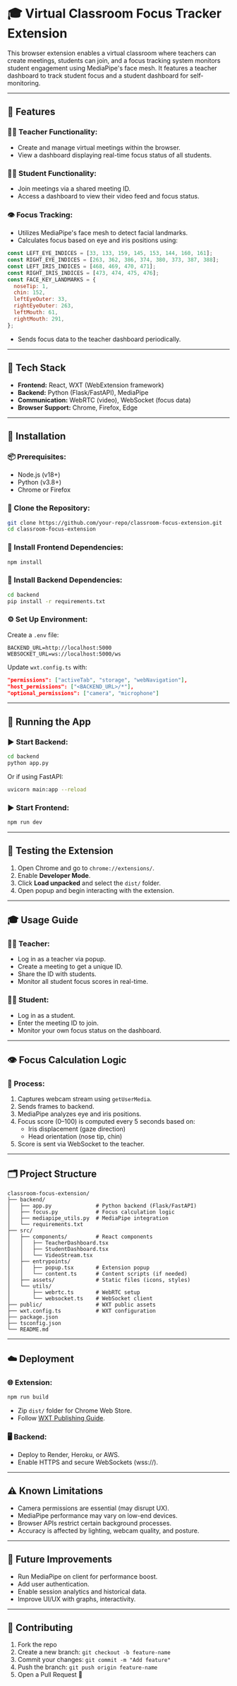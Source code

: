 # 🎓 Virtual Classroom Focus Tracker Extension

This browser extension enables a virtual classroom where teachers can create meetings, students can join, and a focus tracking system monitors student engagement using MediaPipe's face mesh. It features a teacher dashboard to track student focus and a student dashboard for self-monitoring.

---

## 🧰 Features

### 👩‍🏫 Teacher Functionality:
- Create and manage virtual meetings within the browser.
- View a dashboard displaying real-time focus status of all students.

### 🧑‍🎓 Student Functionality:
- Join meetings via a shared meeting ID.
- Access a dashboard to view their video feed and focus status.

### 👁️ Focus Tracking:
- Utilizes MediaPipe's face mesh to detect facial landmarks.
- Calculates focus based on eye and iris positions using:

```javascript
const LEFT_EYE_INDICES = [33, 133, 159, 145, 153, 144, 160, 161];
const RIGHT_EYE_INDICES = [263, 362, 386, 374, 380, 373, 387, 388];
const LEFT_IRIS_INDICES = [468, 469, 470, 471];
const RIGHT_IRIS_INDICES = [473, 474, 475, 476];
const FACE_KEY_LANDMARKS = {
  noseTip: 1,
  chin: 152,
  leftEyeOuter: 33,
  rightEyeOuter: 263,
  leftMouth: 61,
  rightMouth: 291,
};
```
- Sends focus data to the teacher dashboard periodically.

---

## 🧱 Tech Stack
- **Frontend:** React, WXT (WebExtension framework)
- **Backend:** Python (Flask/FastAPI), MediaPipe
- **Communication:** WebRTC (video), WebSocket (focus data)
- **Browser Support:** Chrome, Firefox, Edge

---

## 🔧 Installation

### 📦 Prerequisites:
- Node.js (v18+)
- Python (v3.8+)
- Chrome or Firefox

### 📂 Clone the Repository:
```bash
git clone https://github.com/your-repo/classroom-focus-extension.git
cd classroom-focus-extension
```

### 📁 Install Frontend Dependencies:
```bash
npm install
```

### 🐍 Install Backend Dependencies:
```bash
cd backend
pip install -r requirements.txt
```

### ⚙️ Set Up Environment:
Create a `.env` file:
```
BACKEND_URL=http://localhost:5000
WEBSOCKET_URL=ws://localhost:5000/ws
```

Update `wxt.config.ts` with:
```json
"permissions": ["activeTab", "storage", "webNavigation"],
"host_permissions": ["<BACKEND_URL>/*"],
"optional_permissions": ["camera", "microphone"]
```

---

## 🚀 Running the App

### ▶️ Start Backend:
```bash
cd backend
python app.py
```
Or if using FastAPI:
```bash
uvicorn main:app --reload
```

### ▶️ Start Frontend:
```bash
npm run dev
```

---

## 🧪 Testing the Extension

1. Open Chrome and go to `chrome://extensions/`.
2. Enable **Developer Mode**.
3. Click **Load unpacked** and select the `dist/` folder.
4. Open popup and begin interacting with the extension.

---

## 🎓 Usage Guide

### 👩‍🏫 Teacher:
- Log in as a teacher via popup.
- Create a meeting to get a unique ID.
- Share the ID with students.
- Monitor all student focus scores in real-time.

### 🧑‍🎓 Student:
- Log in as a student.
- Enter the meeting ID to join.
- Monitor your own focus status on the dashboard.

---

## 👁️ Focus Calculation Logic

### 🎯 Process:
1. Captures webcam stream using `getUserMedia`.
2. Sends frames to backend.
3. MediaPipe analyzes eye and iris positions.
4. Focus score (0–100) is computed every 5 seconds based on:
   - Iris displacement (gaze direction)
   - Head orientation (nose tip, chin)
5. Score is sent via WebSocket to the teacher.

---

## 🗂️ Project Structure
```
classroom-focus-extension/
├── backend/
│   ├── app.py              # Python backend (Flask/FastAPI)
│   ├── focus.py            # Focus calculation logic
│   ├── mediapipe_utils.py  # MediaPipe integration
│   └── requirements.txt
├── src/
│   ├── components/         # React components
│   │   ├── TeacherDashboard.tsx
│   │   ├── StudentDashboard.tsx
│   │   └── VideoStream.tsx
│   ├── entrypoints/
│   │   ├── popup.tsx       # Extension popup
│   │   └── content.ts      # Content scripts (if needed)
│   ├── assets/             # Static files (icons, styles)
│   └── utils/
│       ├── webrtc.ts       # WebRTC setup
│       └── websocket.ts    # WebSocket client
├── public/                 # WXT public assets
├── wxt.config.ts           # WXT configuration
├── package.json
├── tsconfig.json
└── README.md
```

---

## ☁️ Deployment

### 🌐 Extension:
```bash
npm run build
```
- Zip `dist/` folder for Chrome Web Store.
- Follow [WXT Publishing Guide](https://wxt.dev/docs/publish/).

### 🖥️ Backend:
- Deploy to Render, Heroku, or AWS.
- Enable HTTPS and secure WebSockets (wss://).

---

## ⚠️ Known Limitations
- Camera permissions are essential (may disrupt UX).
- MediaPipe performance may vary on low-end devices.
- Browser APIs restrict certain background processes.
- Accuracy is affected by lighting, webcam quality, and posture.

---

## 🌱 Future Improvements
- Run MediaPipe on client for performance boost.
- Add user authentication.
- Enable session analytics and historical data.
- Improve UI/UX with graphs, interactivity.

---

## 🤝 Contributing

1. Fork the repo
2. Create a new branch: `git checkout -b feature-name`
3. Commit your changes: `git commit -m "Add feature"`
4. Push the branch: `git push origin feature-name`
5. Open a Pull Request 🙌

